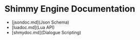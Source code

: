 # Shimmy Engine Documentation

- [jsondoc.md](Json Schema)
- [luadoc.md](Lua API)
- [shmydoc.md](Dialogue Scripting)

